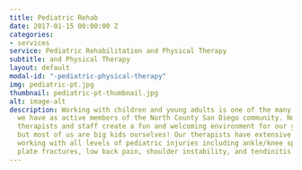 ```yaml
---
title: Pediatric Rehab
date: 2017-01-15 00:00:00 Z
categories:
- services
service: Pediatric Rehabilitation and Physical Therapy
subtitle: and Physical Therapy
layout: default
modal-id: "-pediatric-physical-therapy"
img: pediatric-pt.jpg
thumbnail: pediatric-pt-thumbnail.jpg
alt: image-alt
description: Working with children and young adults is one of the many wonderful privileges
  we have as active members of the North County San Diego community. Not only do our
  therapists and staff create a fun and welcoming environment for our younger patients,
  but most of us are big kids ourselves! Our therapists have extensive experience
  working with all levels of pediatric injuries including ankle/knee sprains, growth
  plate fractures, low back pain, shoulder instability, and tendinitis.
---
```


